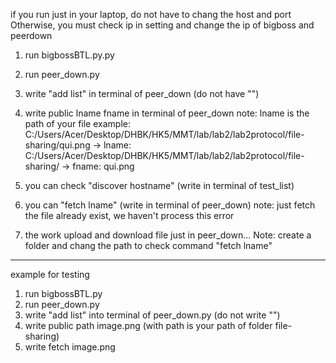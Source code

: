 if you run just in your laptop, do not have to chang the host and port
Otherwise, you must check ip in setting and change the ip of bigboss and peerdown

1. run bigbossBTL.py.py
2. run peer_down.py
3. write "add list" in terminal of peer_down (do not have "")
4. write public lname fname in terminal of peer_down
   note: lname is the path of your file
   example: C:/Users/Acer/Desktop/DHBK/HK5/MMT/lab/lab2/lab2protocol/file-sharing/qui.png
   -> lname: C:/Users/Acer/Desktop/DHBK/HK5/MMT/lab/lab2/lab2protocol/file-sharing/
   -> fname: qui.png

5. you can check "discover hostname" (write in terminal of test_list)
6. you can "fetch lname" (write in terminal of peer_down)
   note: just fetch the file already exist, we haven't process this error

7. the work upload and download file just in peer_down...
   Note: create a folder and chang the path to check command "fetch lname"

---

example for testing

1. run bigbossBTL.py
2. run peer_down.py
3. write "add list" into terminal of peer_down.py (do not write "")
4. write public path image.png (with path is your path of folder file-sharing)
5. write fetch image.png
